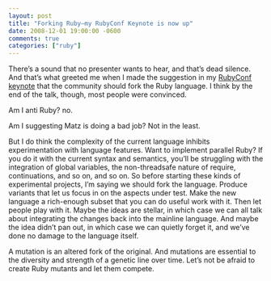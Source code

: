 ```yaml
---
layout: post
title: "Forking Ruby—my RubyConf Keynote is now up"
date: 2008-12-01 19:00:00 -0600
comments: true
categories: ["ruby"]
---
```

    
There’s a sound that no presenter wants to hear, and that’s dead
silence. And that’s what greeted me when I made the suggestion in my
[RubyConf keynote](http://rubyconf2008.confreaks.com/keynote.html) that the community should fork the Ruby language. I
think by the end of the talk, though, most people were convinced.

Am I anti Ruby? no.

Am I suggesting Matz is doing a bad job? Not in the least.

But I do think the complexity of the current language inhibits
experimentation with language features. Want to implement parallel
Ruby? If you do it with the current syntax and semantics, you’ll be
struggling with the integration of global variables, the
non-threadsafe nature of require, continuations, and so on, and so
on. So before starting these kinds of experimental projects, I’m
saying we should fork the language. Produce variants that let us focus
in on the aspects under test. Make the new language a rich-enough
subset that you can do useful work with it. Then let people play with
it. Maybe the ideas are stellar, in which case we can all talk about
integrating the changes back into the mainline language. And maybe the
idea didn’t pan out, in which case we can quietly forget it, and we’ve
done no damage to the language itself.

A mutation is an altered fork of the original. And mutations are
essential to the diversity and strength of a genetic line over
time. Let’s not be afraid to create Ruby mutants and let them compete.

